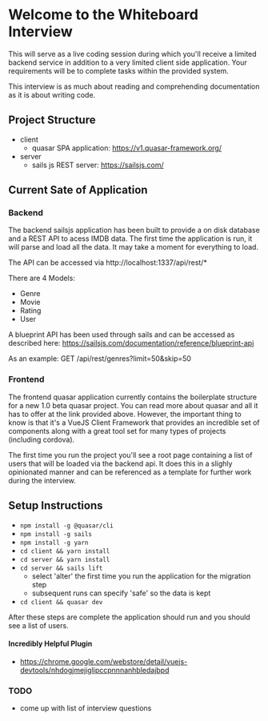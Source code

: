 # Welcome to the Whiteboard Interview

This  will serve as a live coding session during which you'll receive a limited backend service in addition to a very limited client side application. Your requirements will be to complete tasks within the provided system.

This interview is as much about reading and comprehending documentation as it is about writing code. 

## Project Structure
* client
  * quasar SPA application: https://v1.quasar-framework.org/
* server
  * sails js REST server: https://sailsjs.com/

## Current Sate of Application

### Backend

The backend sailsjs application has been built to provide a on disk database and a REST API to acess IMDB data. The first time the application is run, it will parse and load all the data. It may take a moment for everything to load. 

The API can be accessed via http://localhost:1337/api/rest/*

There are 4 Models:
* Genre
* Movie
* Rating
* User

A blueprint API has been used through sails and can be accessed as described here: https://sailsjs.com/documentation/reference/blueprint-api

As an example: GET /api/rest/genres?limit=50&skip=50

### Frontend

The frontend quasar application currently contains the boilerplate structure for a new 1.0 beta quasar project. You can read more about quasar and all it has to offer at the link provided above. However, the important thing to know is that it's a VueJS Client Framework that provides an incredible set of components along with a great tool set for many types of projects (including cordova). 

The first time you run the project you'll see a root page containing a list of users that will be loaded via the backend api. It does this in a slighly opinionated manner and can be referenced as a template for further work during the interview. 

## Setup Instructions

* `npm install -g @quasar/cli`
* `npm install -g sails`
* `npm install -g yarn`
* `cd client && yarn install`
* `cd server && yarn install`
* `cd server && sails lift`
  * select 'alter' the first time you run the application for the migration step
  * subsequent runs can specify 'safe' so the data is kept
* `cd client && quasar dev`

After these steps are complete the application should run and you should see a list of users. 

#### Incredibly Helpful Plugin
* https://chrome.google.com/webstore/detail/vuejs-devtools/nhdogjmejiglipccpnnnanhbledajbpd

### TODO
* come up with list of interview questions